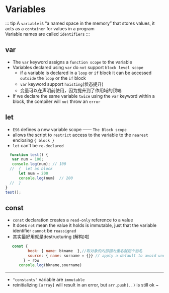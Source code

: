 # Variables

::: tip
A `variable` is “a named space in the memory” that stores values, it acts as a `container` for values in a program  
Variable names are called `identifiers`
:::

## var
- The `var` keyword assigns a `function scope` to the variable
- Variables declared using `var` do `not` support `block level scope`
  -  if a variable is declared in a `loop` or `if` block it can be accessed `outside` the `loop` or the `if` block
  - `var` keyword support `hoisting`(状态提升)
  - 变量可以在声明前使用，因为提升到了作用域的顶端
- If we declare the same variable `twice` using the `var` keyword within a block, the compiler will `not` throw an `error`

## let
- `ES6` defines a new variable scope —— `The Block scope`
- allows the script to `restrict` access to the variable to the `nearest` enclosing `{ block }`
- `let` can't be `re-declared`
``` js
  function test() { 
   var num = 100;
   console.log(num); // 100
  //  {  let as block
      let num = 200 
      console.log(num)  // 200
  //  } 
} 
test();
```

## const
- `const` declaration creates a `read-only` reference to a value
- It does `not` mean the value it holds is immutable, just that the variable identifier `cannot` be `reassigned`
- 其实最好用就是destructuring (解构)啦
``` js
   const {
          book: { name: bkname  },//取对象的内部因为重名就起个别名
          source: { name: sorname = {}} // apply a default to avoid undefined
        } = row
      console.log(bkname,sourname)
```
---
- `"constants"` variable are `immutable`
- reinitializing `[array]` will result in an error, but `arr.push(..)` is still ok ~